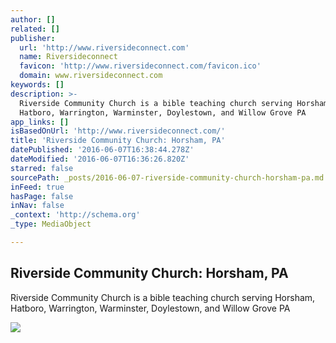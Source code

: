 ```yaml
---
author: []
related: []
publisher:
  url: 'http://www.riversideconnect.com'
  name: Riversideconnect
  favicon: 'http://www.riversideconnect.com/favicon.ico'
  domain: www.riversideconnect.com
keywords: []
description: >-
  Riverside Community Church is a bible teaching church serving Horsham,
  Hatboro, Warrington, Warminster, Doylestown, and Willow Grove PA
app_links: []
isBasedOnUrl: 'http://www.riversideconnect.com/'
title: 'Riverside Community Church: Horsham, PA'
datePublished: '2016-06-07T16:38:44.278Z'
dateModified: '2016-06-07T16:36:26.820Z'
starred: false
sourcePath: _posts/2016-06-07-riverside-community-church-horsham-pa.md
inFeed: true
hasPage: false
inNav: false
_context: 'http://schema.org'
_type: MediaObject

---
```

<article style=""><h1>Riverside Community Church: Horsham, PA</h1><p>Riverside Community Church is a bible teaching church serving Horsham, Hatboro, Warrington, Warminster, Doylestown, and Willow Grove PA</p><img src="http://s3.amazonaws.com/churchplantmedia-cms/riversidecommunityhorsham/theemptythrone_judges800x474.jpg" /></article>